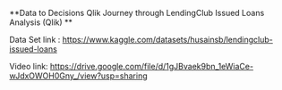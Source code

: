 **Data to Decisions Qlik Journey through LendingClub Issued Loans Analysis (Qlik) **



Data Set link : https://www.kaggle.com/datasets/husainsb/lendingclub-issued-loans

Video link: https://drive.google.com/file/d/1gJBvaek9bn_1eWiaCe-wJdxOWOH0Gny_/view?usp=sharing
